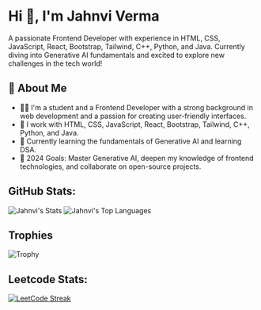 # Hi 👋, I'm Jahnvi Verma

A passionate Frontend Developer with experience in HTML, CSS, JavaScript, React, Bootstrap, Tailwind, C++, Python, and Java. Currently diving into Generative AI fundamentals and excited to explore new challenges in the tech world!

## 🔭 About Me
- 🧑‍💻 I'm a student and a Frontend Developer with a strong background in web development and a passion for creating user-friendly interfaces.
- 🔧 I work with HTML, CSS, JavaScript, React, Bootstrap, Tailwind, C++, Python, and Java.
- 🤖 Currently learning the fundamentals of Generative AI and learning DSA.
- 📅 2024 Goals: Master Generative AI, deepen my knowledge of frontend technologies, and collaborate on open-source projects.

## GitHub Stats:

![Jahnvi's Stats](https://github-readme-stats.vercel.app/api?username=verma-jaanvi&theme=tokyonight&show_icons=true&hide_border=false&count_private=true) ![Jahnvi's Top Languages](https://github-readme-stats.vercel.app/api/top-langs/?username=verma-jaanvi&theme=tokyonight&show_icons=true&hide_border=false&layout=compact)
## Trophies
![Trophy](https://github-profile-trophy.vercel.app/?username=verma-jaanvi&theme=darkhub)

## Leetcode Stats:
[![LeetCode Streak](https://leetcard.jacoblin.cool/verma-jaanvi?theme=dark&ext=heatmap)](https://leetcode.com/verma-jaanvi/) 







